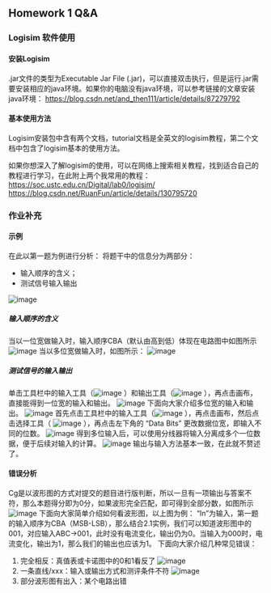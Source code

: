 ## Homework 1 Q&A
### Logisim 软件使用
#### 安装Logisim
.jar文件的类型为Executable Jar File (.jar)，可以直接双击执行，但是运行.jar需要安装相应的java环境。如果你的电脑没有java环境，可以参考链接的文章安装java环境：
https://blog.csdn.net/and_then111/article/details/87279792

#### 基本使用方法
Logisim安装包中含有两个文档，tutorial文档是全英文的logisim教程，第二个文档中包含了logisim基本的使用方法。

如果你想深入了解logisim的使用，可以在网络上搜索相关教程，找到适合自己的教程进行学习，在此附上两个我常用的教程：
https://soc.ustc.edu.cn/Digital/lab0/logisim/
https://blog.csdn.net/RuanFun/article/details/130795720

### 作业补充
#### 示例
在此以第一题为例进行分析：
将题干中的信息分为两部分：
- 输入顺序的含义；
- 测试信号输入输出

![image](../../pic.asset/lab1_homework_fig1.png)

##### 输入顺序的含义
当以一位宽做输入时，输入顺序CBA（默认由高到低）体现在电路图中如图所示
![image](../../pic.asset/lab1_homework_fig2.png)
当以多位宽做输入时，如图所示：
![image](../../pic.asset/lab1_homework_fig3.png)


##### 测试信号的输入输出
单击工具栏中的输入工具（![image](../../pic.asset/lab1_homework_fig4.png) ）和输出工具（![image](../../pic.asset/lab1_homework_fig5.png) ），再点击画布，直接能得到一位宽的输入和输出。
![image](../../pic.asset/lab1_homework_fig6.png)
下面向大家介绍多位宽的输入和输出。
![image](../../pic.asset/lab1_homework_fig7.png)
首先点击工具栏中的输入工具（![image](../../pic.asset/lab1_homework_fig4.png)  ），再点击画布，然后点击选择工具（ ![image](../../pic.asset/lab1_homework_fig8.png) ），再点击左下角的 “Data Bits” 更改数据位宽，即输入不同的位数。
![image](../../pic.asset/lab1_homework_fig9.png) 
得到多位输入后，可以使用分线器将输入分离成多个一位数据，便于后续对输入的计算。
![image](../../pic.asset/lab1_homework_fig10.png) 
输出与输入方法基本一致，在此就不赘述了。

#### 错误分析
Cg是以波形图的方式对提交的题目进行版判断，所以一旦有一项输出与答案不符，那么本题得分即为0分，如果波形完全匹配，即可得到全部分数，如图所示
![image](../../pic.asset/lab1_homework_fig11.png) 
下面向大家简单介绍如何看波形图，以上图为例：
“In”为输入，第一题的输入顺序为CBA（MSB-LSB），那么结合2.1实例，我们可以知道波形图中的001，对应输入ABC→001，此时没有电流变化，输出仍为0。当输入为000时，电流变化，输出为1，那么我们的输出也应该为1。
下面向大家介绍几种常见错误：
1.	完全相反：真值表或卡诺图中的0和1看反了
    ![image](../../pic.asset/lab1_homework_fig12.png) 
2.	一条直线/xxx：输入或输出方式和测评条件不符
    ![image](../../pic.asset/lab1_homework_fig13.png) 
3.	部分波形图有出入：某个电路出错
